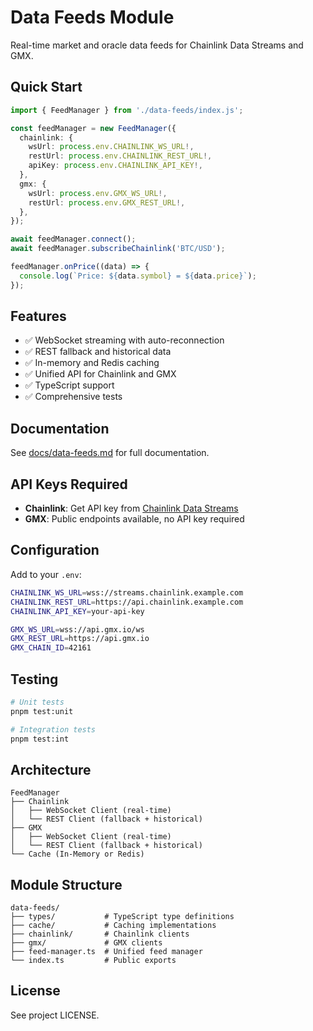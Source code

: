 # Data Feeds Module

Real-time market and oracle data feeds for Chainlink Data Streams and GMX.

## Quick Start

```typescript
import { FeedManager } from './data-feeds/index.js';

const feedManager = new FeedManager({
  chainlink: {
    wsUrl: process.env.CHAINLINK_WS_URL!,
    restUrl: process.env.CHAINLINK_REST_URL!,
    apiKey: process.env.CHAINLINK_API_KEY!,
  },
  gmx: {
    wsUrl: process.env.GMX_WS_URL!,
    restUrl: process.env.GMX_REST_URL!,
  },
});

await feedManager.connect();
await feedManager.subscribeChainlink('BTC/USD');

feedManager.onPrice((data) => {
  console.log(`Price: ${data.symbol} = ${data.price}`);
});
```

## Features

- ✅ WebSocket streaming with auto-reconnection
- ✅ REST fallback and historical data
- ✅ In-memory and Redis caching
- ✅ Unified API for Chainlink and GMX
- ✅ TypeScript support
- ✅ Comprehensive tests

## Documentation

See [docs/data-feeds.md](../../docs/data-feeds.md) for full documentation.

## API Keys Required

- **Chainlink**: Get API key from [Chainlink Data Streams](https://chain.link/data-streams)
- **GMX**: Public endpoints available, no API key required

## Configuration

Add to your `.env`:

```bash
CHAINLINK_WS_URL=wss://streams.chainlink.example.com
CHAINLINK_REST_URL=https://api.chainlink.example.com
CHAINLINK_API_KEY=your-api-key

GMX_WS_URL=wss://api.gmx.io/ws
GMX_REST_URL=https://api.gmx.io
GMX_CHAIN_ID=42161
```

## Testing

```bash
# Unit tests
pnpm test:unit

# Integration tests
pnpm test:int
```

## Architecture

```
FeedManager
├── Chainlink
│   ├── WebSocket Client (real-time)
│   └── REST Client (fallback + historical)
├── GMX
│   ├── WebSocket Client (real-time)
│   └── REST Client (fallback + historical)
└── Cache (In-Memory or Redis)
```

## Module Structure

```
data-feeds/
├── types/           # TypeScript type definitions
├── cache/           # Caching implementations
├── chainlink/       # Chainlink clients
├── gmx/             # GMX clients
├── feed-manager.ts  # Unified feed manager
└── index.ts         # Public exports
```

## License

See project LICENSE.
